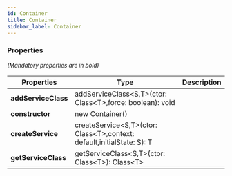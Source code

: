```yaml
---
id: Container
title: Container
sidebar_label: Container
---
```




### Properties

<font size="2"><i>(Mandatory properties are in bold)</i></font>

| Properties | Type | Description |
| --------- | ---- | ----------- |
| **addServiceClass** | addServiceClass<S,T\>(ctor: Class<T\>,force: boolean): void |  |
| **constructor** | new Container() |  |
| **createService** | createService<S,T\>(ctor: Class<T\>,context: default,initialState: S): T |  |
| **getServiceClass** | getServiceClass<S,T\>(ctor: Class<T\>): Class<T\> |  |
